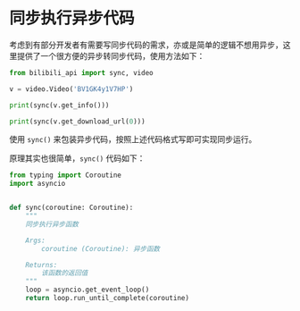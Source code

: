 # 同步执行异步代码

考虑到有部分开发者有需要写同步代码的需求，亦或是简单的逻辑不想用异步，这里提供了一个很方便的异步转同步代码，使用方法如下：

```python
from bilibili_api import sync, video

v = video.Video('BV1GK4y1V7HP')

print(sync(v.get_info()))

print(sync(v.get_download_url(0)))
```

使用 `sync()` 来包装异步代码，按照上述代码格式写即可实现同步运行。

原理其实也很简单，`sync()` 代码如下：

```python
from typing import Coroutine
import asyncio


def sync(coroutine: Coroutine):
    """
    同步执行异步函数

    Args:
        coroutine (Coroutine): 异步函数

    Returns:
        该函数的返回值
    """
    loop = asyncio.get_event_loop()
    return loop.run_until_complete(coroutine)
```